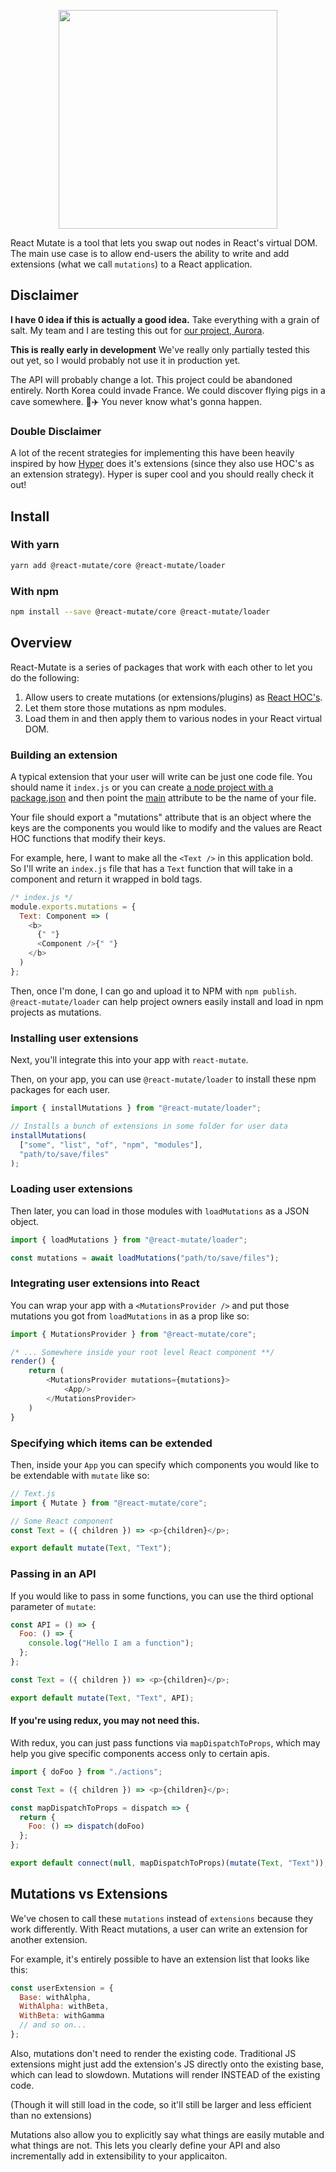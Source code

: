 <p align="center">
  <img src="https://i.imgur.com/003JozN.png" width="350px" />
</p>

React Mutate is a tool that lets you swap out nodes in React's virtual DOM. The
main use case is to allow end-users the ability to write and add extensions
(what we call `mutations`) to a React application.

## Disclaimer

**I have 0 idea if this is actually a good idea.** Take everything with a grain
of salt. My team and I are testing this out for
[our project, Aurora](https://github.com/tundra-code/aurora).

**This is really early in development** We've really only partially tested this
out yet, so I would probably not use it in production yet.

The API will probably change a lot. This project could be abandoned entirely.
North Korea could invade France. We could discover flying pigs in a cave
somewhere. 🐷✈️ You never know what's gonna happen.

### Double Disclaimer

A lot of the recent strategies for implementing this have been heavily inspired
by how [Hyper](https://github.com/zeit/hyper) does it's extensions (since they
also use HOC's as an extension strategy). Hyper is super cool and you should
really check it out!

## Install

### With yarn

```sh
yarn add @react-mutate/core @react-mutate/loader
```

### With npm

```sh
npm install --save @react-mutate/core @react-mutate/loader
```

## Overview

React-Mutate is a series of packages that work with each other to let you do the
following:

1. Allow users to create mutations (or extensions/plugins) as
   [React HOC's](https://reactjs.org/docs/higher-order-components.html).
2. Let them store those mutations as npm modules.
3. Load them in and then apply them to various nodes in your React virtual DOM.

### Building an extension

A typical extension that your user will write can be just one code file. You
should name it `index.js` or you can create
[a node project with a package.json](https://docs.npmjs.com/cli/init) and then
point the [main](https://docs.npmjs.com/files/package.json#main) attribute to be
the name of your file.

Your file should export a "mutations" attribute that is an object where the keys
are the components you would like to modify and the values are React HOC
functions that modify their keys.

For example, here, I want to make all the `<Text />` in this application bold.
So I'll write an `index.js` file that has a `Text` function that will take in a
component and return it wrapped in bold tags.

```js
/* index.js */
module.exports.mutations = {
  Text: Component => (
    <b>
      {" "}
      <Component />{" "}
    </b>
  )
};
```

Then, once I'm done, I can go and upload it to NPM with `npm publish`.
`@react-mutate/loader` can help project owners easily install and load in npm
projects as mutations.

### Installing user extensions

Next, you'll integrate this into your app with `react-mutate`.

Then, on your app, you can use `@react-mutate/loader` to install these npm
packages for each user.

```js
import { installMutations } from "@react-mutate/loader";

// Installs a bunch of extensions in some folder for user data
installMutations(
  ["some", "list", "of", "npm", "modules"],
  "path/to/save/files"
);
```

### Loading user extensions

Then later, you can load in those modules with `loadMutations` as a JSON object.

```js
import { loadMutations } from "@react-mutate/loader";

const mutations = await loadMutations("path/to/save/files");
```

### Integrating user extensions into React

You can wrap your app with a `<MutationsProvider />` and put those mutations you
got from `loadMutations` in as a prop like so:

```js
import { MutationsProvider } from "@react-mutate/core";

/* ... Somewhere inside your root level React component **/
render() {
    return (
        <MutationsProvider mutations={mutations}>
            <App/>
        </MutationsProvider>
    )
}
```

### Specifying which items can be extended

Then, inside your `App` you can specify which components you would like to be
extendable with `mutate` like so:

```js
// Text.js
import { Mutate } from "@react-mutate/core";

// Some React component
const Text = ({ children }) => <p>{children}</p>;

export default mutate(Text, "Text");
```

### Passing in an API

If you would like to pass in some functions, you can use the third optional
parameter of `mutate`:

```js
const API = () => {
  Foo: () => {
    console.log("Hello I am a function");
  };
};

const Text = ({ children }) => <p>{children}</p>;

export default mutate(Text, "Text", API);
```

#### If you're using redux, you may not need this.

With redux, you can just pass functions via `mapDispatchToProps`, which may help
you give specific components access only to certain apis.

```js
import { doFoo } from "./actions";

const Text = ({ children }) => <p>{children}</p>;

const mapDispatchToProps = dispatch => {
  return {
    Foo: () => dispatch(doFoo)
  };
};

export default connect(null, mapDispatchToProps)(mutate(Text, "Text"));
```

## Mutations vs Extensions

We've chosen to call these `mutations` instead of `extensions` because they work
differently. With React mutations, a user can write an extension for another
extension.

For example, it's entirely possible to have an extension list that looks like
this:

```js
const userExtension = {
  Base: withAlpha,
  WithAlpha: withBeta,
  WithBeta: withGamma
  // and so on...
};
```

Also, mutations don't need to render the existing code. Traditional JS
extensions might just add the extension's JS directly onto the existing base,
which can lead to slowdown. Mutations will render INSTEAD of the existing code.

(Though it will still load in the code, so it'll still be larger and less
efficient than no extensions)

Mutations also allow you to explicitly say what things are easily mutable and
what things are not. This lets you clearly define your API and also
incrementally add in extensibility to your applicaiton.
